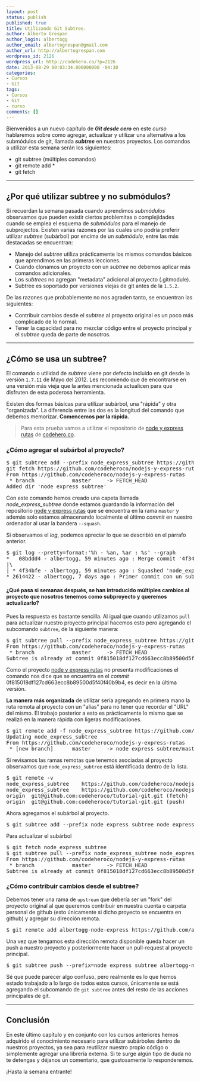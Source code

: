 ```yaml
---
layout: post
status: publish
published: true
title: Utilizando Git Subtree.
author: Alberto Grespan
author_login: albertogg
author_email: albertogrespan@gmail.com
author_url: http://albertogrespan.com
wordpress_id: 2126
wordpress_url: http://codehero.co/?p=2126
date: 2013-08-29 00:03:34.000000000 -04:30
categories:
- Cursos
- Git
tags:
- Cursos
- Git
- curso
comments: []
---
```

<p>Bienvenidos a un nuevo capítulo de <strong><em>Git desde cero</em></strong> en este <em>curso</em> hablaremos sobre como agregar, actualizar y utilizar una alternativa a los submódulos de git, llamada <strong><em>subtree</em></strong> en nuestros proyectos. Los comandos a utilizar esta semana serán los siguientes:</p>

<ul>
<li>git subtree (múltiples comandos)</li>
<li>git remote add *</li>
<li>git fetch</li>
</ul>

<hr />

<h2>¿Por qué utilizar subtree y no submódulos?</h2>

<p>Si recuerdan la semana pasada cuando aprendimos <em>submódulos</em> observamos que pueden existir ciertos problemitas o complejidades cuando se emplea el esquema de <em>submódulos</em> para el manejo de subprojectos. Existen varias razones por las cuales uno podría preferir utilizar <em>subtree</em> (subárbol) por encima de un <em>submódulo</em>, entre las más destacadas se encuentran:</p>

<ul>
<li>Manejo del <em>subtree</em> utiliza prácticamente los mismos comandos básicos que aprendimos en las primeras lecciones.</li>
<li>Cuando clonamos un proyecto con un <em>subtree</em> no debemos aplicar más comandos adicionales.</li>
<li>Los <em>subtrees</em> no agregan "metadata" adicional al proyecto (.gitmodule).</li>
<li>Subtree es soportado por versiones viejas de git antes de la <code>1.5.2</code>.</li>
</ul>

<p>De las razones que probablemente no nos agraden tanto, se encuentran las siguientes:</p>

<ul>
<li>Contribuir cambios desde el <em>subtree</em> al proyecto original es un poco más complicado de lo normal.</li>
<li>Tener la capacidad para no mezclar código entre el proyecto principal y el <em>subtree</em> queda de parte de nosotros.</li>
</ul>

<hr />

<h2>¿Cómo se usa un subtree?</h2>

<p>El comando o utilidad de <em>subtree</em> viene por defecto incluido en git desde la versión <code>1.7.11</code> de Mayo del 2012. Les recomiendo que de encontrarse en una versión más vieja que la antes mencionada actualicen para que disfruten de esta poderosa herramienta.</p>

<p>Existen dos formas básicas para utilizar subárbol, una "rápida" y otra "organizada". La diferencia entre las dos es la longitud del comando que debemos memorizar. <strong>Comencemos por la rápida.</strong></p>

<blockquote>
  <p>Para esta prueba vamos a utilizar el repositorio de <a href="https://github.com/codeheroco/nodejs-y-express-rutas">node y express rutas</a> de <a href="http://codehero.co">codehero.co</a>.</p>
</blockquote>

<h3>¿Cómo agregar el subárbol al proyecto?</h3>

<pre>$ git subtree add --prefix node_express_subtree https://github.com/codeheroco/nodejs-y-express-rutas master --squash
git fetch https://github.com/codeheroco/nodejs-y-express-rutas master
From https://github.com/codeheroco/nodejs-y-express-rutas
 * branch            master     -> FETCH_HEAD
Added dir 'node_express_subtree'
</pre>

<p>Con este comando hemos creado una capeta llamada <em>node_express_subtree</em> donde estamos guardando la información del repositorio <a href="https://github.com/codeheroco/nodejs-y-express-rutas">node y express rutas</a> que se encuentra en la rama <code>master</code> y además solo estamos almacenando localmente el último <em>commit</em> en nuestro ordenador al usar la bandera <code>--squash</code>.</p>

<p>Si observamos el <em>log</em>, podemos apreciar lo que se describió en el párrafo anterior.</p>

<pre>$ git log --pretty=format:'%h - %an, %ar : %s' --graph
*   08bddd4 - albertogg, 59 minutes ago : Merge commit '4f34bfe8efc8f797bac71dfcd736cb7fa14efc42' as 'node_express_subtree'
|\
| * 4f34bfe - albertogg, 59 minutes ago : Squashed 'node_express_subtree/' content from commit 0f81501
* 2614422 - albertogg, 7 days ago : Primer commit con un submódulo
</pre>

<h4>¿Qué pasa si semanas después, se han introducido múltiples cambios al proyecto que nosotros tenemos como subproyecto y queremos actualizarlo?</h4>

<p>Pues la respuesta es bastante sencilla. Al igual que cuando utilizamos <code>pull</code> para actualizar nuestro proyecto principal hacemos esto pero agregando el subcomando <code>subtree</code>, de la siguiente manera:</p>

<pre>$ git subtree pull --prefix node_express_subtree https://github.com/codeheroco/nodejs-y-express-rutas master --squash
From https://github.com/codeheroco/nodejs-y-express-rutas
 * branch            master     -> FETCH_HEAD
Subtree is already at commit 0f815018df127cd663ecc8b89500d5f40f40b9b4.
</pre>

<p>Como el proyecto <a href="https://github.com/codeheroco/nodejs-y-express-rutas">node y express rutas</a> no presenta modificaciones el comando nos dice que se encuentra en el <em>commit</em> 0f815018df127cd663ecc8b89500d5f40f40b9b4, es decir en la última versión.</p>

<p><strong>La manera más organizada</strong> de utilizar sería agregando en primera mano la ruta remota al proyecto con un "alias" para no tener que recordar el "URL" del mismo. El trabajo posterior a esto es prácticamente lo mismo que se realizó en la manera rápida con ligeras modificaciones.</p>

<pre>$ git remote add -f node_express_subtree https://github.com/codeheroco/nodejs-y-express-rutas
Updating node_express_subtree
From https://github.com/codeheroco/nodejs-y-express-rutas
 * [new branch]      master     -> node_express_subtree/master
</pre>

<p>Si revisamos las ramas remotas que tenemos asociadas al proyecto observamos que <code>node_express_subtree</code> está identificada dentro de la lista.</p>

<pre>$ git remote -v
node_express_subtree    https://github.com/codeheroco/nodejs-y-express-rutas (fetch)
node_express_subtree    https://github.com/codeheroco/nodejs-y-express-rutas (push)
origin  git@github.com:codeheroco/tutorial-git.git (fetch)
origin  git@github.com:codeheroco/tutorial-git.git (push)
</pre>

<p>Ahora agregamos el subárbol al proyecto.</p>

<pre>$ git subtree add --prefix node_express_subtree node_express_subtree master --squash
</pre>

<p>Para actualizar el subárbol</p>

<pre>$ git fetch node_express_subtree
$ git subtree pull --prefix node_express_subtree node_express_subtree  master --squash
From https://github.com/codeheroco/nodejs-y-express-rutas
 * branch            master     -> FETCH_HEAD
Subtree is already at commit 0f815018df127cd663ecc8b89500d5f40f40b9b4.
</pre>

<h3>¿Cómo contribuir cambios desde el subtree?</h3>

<p>Debemos tener una rama de <code>upstream</code> que debería ser un "fork" del proyecto original al que queremos contribuir en nuestra cuenta o carpeta personal de github (esto únicamente si dicho proyecto se encuentra en github) y agregar su dirección remota.</p>

<pre>$ git remote add albertogg-node-express https://github.com/albertogg/nodejs-y-express-rutas
</pre>

<p>Una vez que tengamos esta dirección remota disponible queda hacer un push a nuestro proyecto y posteriormente hacer un pull-request al proyecto principal.</p>

<pre>$ git subtree push --prefix=node_express_subtree albertogg-node-express master
</pre>

<p>Sé que puede parecer algo confuso, pero realmente es lo que hemos estado trabajado a lo largo de todos estos cursos, únicamente se está agregando el subcomando de <code>git subtree</code> antes del resto de las acciones principales de git.</p>

<hr />

<h2>Conclusión</h2>

<p>En este último capítulo y en conjunto con los cursos anteriores hemos adquirido el conocimiento necesario para utilizar subárboles dentro de nuestros proyectos, ya sea para reutilizar nuestro propio código o simplemente agregar una librería externa. Si te surge algún tipo de duda no te detengas y déjanos un comentario, que gustosamente lo responderemos.</p>

<p>¡Hasta la semana entrante!</p>
